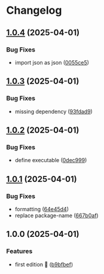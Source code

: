 # Changelog

## [1.0.4](https://github.com/rvanbaalen/source-to-llm/compare/source-to-llm-v1.0.3...source-to-llm-v1.0.4) (2025-04-01)


### Bug Fixes

* import json as json ([0055ce5](https://github.com/rvanbaalen/source-to-llm/commit/0055ce52c9a2c6ca4643d0a5aa2a5ced0e87c2d9))

## [1.0.3](https://github.com/rvanbaalen/source-to-llm/compare/source-to-llm-v1.0.2...source-to-llm-v1.0.3) (2025-04-01)


### Bug Fixes

* missing dependency ([93fdad9](https://github.com/rvanbaalen/source-to-llm/commit/93fdad990df903a294c7f60c6fa5b34dc52735ef))

## [1.0.2](https://github.com/rvanbaalen/source-to-llm/compare/source-to-llm-v1.0.1...source-to-llm-v1.0.2) (2025-04-01)


### Bug Fixes

* define executable ([0dec999](https://github.com/rvanbaalen/source-to-llm/commit/0dec999ac8a3923124a3e9a0f0df99cff68f7c11))

## [1.0.1](https://github.com/rvanbaalen/source-to-llm/compare/source-to-llm-v1.0.0...source-to-llm-v1.0.1) (2025-04-01)


### Bug Fixes

* formatting ([64e45d4](https://github.com/rvanbaalen/source-to-llm/commit/64e45d4e51172b5b6ef4f3818b14272168be10df))
* replace package-name ([667b0af](https://github.com/rvanbaalen/source-to-llm/commit/667b0af27f75e0deb5ff7341ca530fafa44d79f9))

## 1.0.0 (2025-04-01)


### Features

* first edition 🍕 ([b9bfbef](https://github.com/rvanbaalen/source-to-llm/commit/b9bfbef57e701ac01d444dc050e60b110a23181b))
